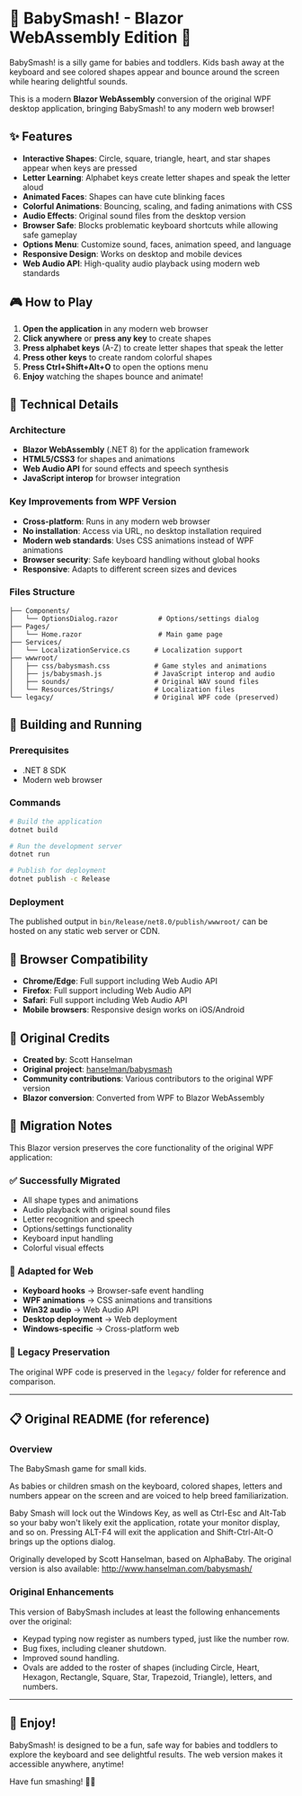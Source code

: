 # 🍼 BabySmash! - Blazor WebAssembly Edition 🍼

BabySmash! is a silly game for babies and toddlers. Kids bash away at the keyboard and see colored shapes appear and bounce around the screen while hearing delightful sounds.

This is a modern **Blazor WebAssembly** conversion of the original WPF desktop application, bringing BabySmash! to any modern web browser!

## ✨ Features

- **Interactive Shapes**: Circle, square, triangle, heart, and star shapes appear when keys are pressed
- **Letter Learning**: Alphabet keys create letter shapes and speak the letter aloud
- **Animated Faces**: Shapes can have cute blinking faces
- **Colorful Animations**: Bouncing, scaling, and fading animations with CSS
- **Audio Effects**: Original sound files from the desktop version
- **Browser Safe**: Blocks problematic keyboard shortcuts while allowing safe gameplay
- **Options Menu**: Customize sound, faces, animation speed, and language
- **Responsive Design**: Works on desktop and mobile devices
- **Web Audio API**: High-quality audio playback using modern web standards

## 🎮 How to Play

1. **Open the application** in any modern web browser
2. **Click anywhere** or **press any key** to create shapes
3. **Press alphabet keys** (A-Z) to create letter shapes that speak the letter
4. **Press other keys** to create random colorful shapes
5. **Press Ctrl+Shift+Alt+O** to open the options menu
6. **Enjoy** watching the shapes bounce and animate!

## 🔧 Technical Details

### Architecture
- **Blazor WebAssembly** (.NET 8) for the application framework
- **HTML5/CSS3** for shapes and animations
- **Web Audio API** for sound effects and speech synthesis
- **JavaScript interop** for browser integration

### Key Improvements from WPF Version
- **Cross-platform**: Runs in any modern web browser
- **No installation**: Access via URL, no desktop installation required
- **Modern web standards**: Uses CSS animations instead of WPF animations
- **Browser security**: Safe keyboard handling without global hooks
- **Responsive**: Adapts to different screen sizes and devices

### Files Structure
```
├── Components/
│   └── OptionsDialog.razor          # Options/settings dialog
├── Pages/
│   └── Home.razor                   # Main game page
├── Services/
│   └── LocalizationService.cs      # Localization support
├── wwwroot/
│   ├── css/babysmash.css           # Game styles and animations
│   ├── js/babysmash.js             # JavaScript interop and audio
│   ├── sounds/                     # Original WAV sound files
│   └── Resources/Strings/          # Localization files
└── legacy/                         # Original WPF code (preserved)
```

## 🚀 Building and Running

### Prerequisites
- .NET 8 SDK
- Modern web browser

### Commands
```bash
# Build the application
dotnet build

# Run the development server
dotnet run

# Publish for deployment
dotnet publish -c Release
```

### Deployment
The published output in `bin/Release/net8.0/publish/wwwroot/` can be hosted on any static web server or CDN.

## 🎯 Browser Compatibility

- **Chrome/Edge**: Full support including Web Audio API
- **Firefox**: Full support including Web Audio API  
- **Safari**: Full support including Web Audio API
- **Mobile browsers**: Responsive design works on iOS/Android

## 📜 Original Credits

- **Created by**: Scott Hanselman
- **Original project**: [hanselman/babysmash](https://github.com/hanselman/babysmash)
- **Community contributions**: Various contributors to the original WPF version
- **Blazor conversion**: Converted from WPF to Blazor WebAssembly

## 🔄 Migration Notes

This Blazor version preserves the core functionality of the original WPF application:

### ✅ Successfully Migrated
- All shape types and animations
- Audio playback with original sound files
- Letter recognition and speech
- Options/settings functionality
- Keyboard input handling
- Colorful visual effects

### 🔄 Adapted for Web
- **Keyboard hooks** → Browser-safe event handling
- **WPF animations** → CSS animations and transitions
- **Win32 audio** → Web Audio API
- **Desktop deployment** → Web deployment
- **Windows-specific** → Cross-platform web

### 📂 Legacy Preservation
The original WPF code is preserved in the `legacy/` folder for reference and comparison.

---

## 📋 Original README (for reference)

### Overview
The BabySmash game for small kids.  

As babies or children smash on the keyboard, colored shapes, letters and numbers appear on the screen and are voiced to help breed familiarization.

Baby Smash will lock out the Windows Key, as well as Ctrl-Esc and Alt-Tab so your baby won't likely exit the application, rotate your monitor display, and so on. Pressing ALT-F4 will exit the application and Shift-Ctrl-Alt-O brings up the options dialog.

Originally developed by Scott Hanselman, based on AlphaBaby. The original version is also available: http://www.hanselman.com/babysmash/

### Original Enhancements
This version of BabySmash includes at least the following enhancements over the original:
* Keypad typing now register as numbers typed, just like the number row.
* Bug fixes, including cleaner shutdown.
* Improved sound handling.
* Ovals are added to the roster of shapes (including Circle, Heart, Hexagon, Rectangle, Square, Star, Trapezoid, Triangle), letters, and numbers.

---

## 🎉 Enjoy!

BabySmash! is designed to be a fun, safe way for babies and toddlers to explore the keyboard and see delightful results. The web version makes it accessible anywhere, anytime!

Have fun smashing! 🍼✨

